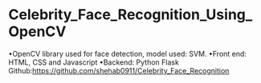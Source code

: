 # Celebrity_Face_Recognition_Using_OpenCV

•OpenCV library used for face detection, model used: SVM.
•Front end: HTML, CSS and Javascript
•Backend: Python Flask
Github:https://github.com/shehab0911/Celebrity_Face_Recognition
